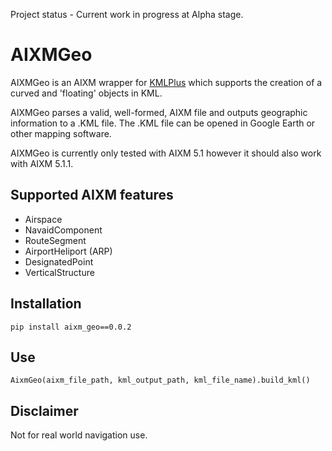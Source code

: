 Project status - Current work in progress at Alpha stage.

# AIXMGeo

AIXMGeo is an AIXM wrapper for [KMLPlus](https://github.com/MHenderson1988/kmlplus) which supports the creation of a
curved and 'floating' objects in KML.

AIXMGeo parses a valid, well-formed, AIXM file and outputs geographic information to a .KML file. The .KML file can be
opened in Google Earth or other mapping software.

AIXMGeo is currently only tested with AIXM 5.1 however it should also work with AIXM 5.1.1.

## Supported AIXM features

* Airspace
* NavaidComponent
* RouteSegment
* AirportHeliport (ARP)
* DesignatedPoint
* VerticalStructure

## Installation

```
pip install aixm_geo==0.0.2
```

## Use

```
AixmGeo(aixm_file_path, kml_output_path, kml_file_name).build_kml()
```

## Disclaimer

Not for real world navigation use.

